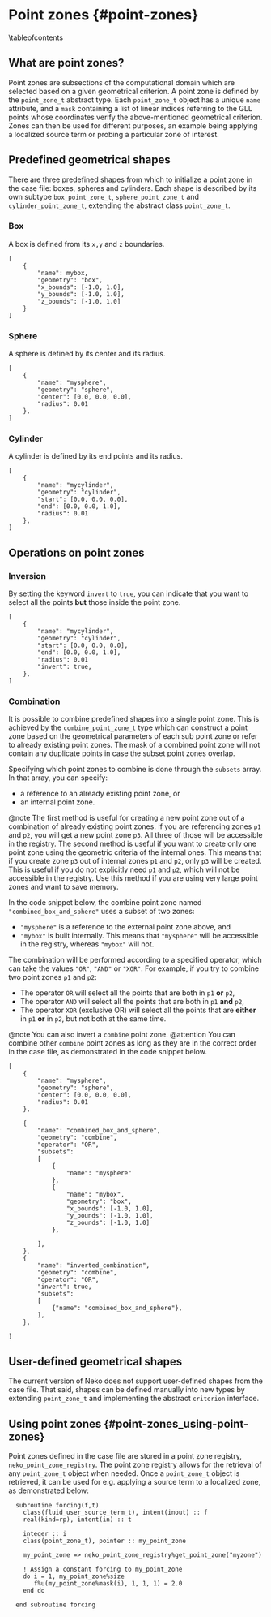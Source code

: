# Point zones {#point-zones}

\tableofcontents

## What are point zones?

Point zones are subsections of the computational domain which are 
selected based on a given geometrical criterion. A point zone is 
defined by the `point_zone_t` abstract type. Each `point_zone_t` object has
a unique `name` attribute, and a `mask` containing a list of linear indices
referring to the GLL points whose coordinates verify the above-mentioned
geometrical criterion. Zones can then be used for different purposes, an example 
being applying a localized source term or probing a particular zone of interest.

## Predefined geometrical shapes

There are three predefined shapes from which to initialize a point zone in the
case file: boxes, spheres and cylinders. Each shape is described by its own
subtype `box_point_zone_t`, `sphere_point_zone_t` and `cylinder_point_zone_t`,
extending the abstract class `point_zone_t`.

### Box

A box is defined from its `x,y` and `z` boundaries.

~~~~~~~~~~~~~~~{.json}
[
    {
        "name": mybox,
        "geometry": "box",
        "x_bounds": [-1.0, 1.0],
        "y_bounds": [-1.0, 1.0],
        "z_bounds": [-1.0, 1.0]
    }
]
~~~~~~~~~~~~~~~
### Sphere

A sphere is defined by its center and its radius.

~~~~~~~~~~~~~~~{.json}
[
    {
        "name": "mysphere",
        "geometry": "sphere",
        "center": [0.0, 0.0, 0.0],
        "radius": 0.01
    },
]
~~~~~~~~~~~~~~~

### Cylinder

A cylinder is defined by its end points and its radius.

~~~~~~~~~~~~~~~{.json}
[
    {
        "name": "mycylinder",
        "geometry": "cylinder",
        "start": [0.0, 0.0, 0.0],
        "end": [0.0, 0.0, 1.0],
        "radius": 0.01
    },
]
~~~~~~~~~~~~~~~

## Operations on point zones

### Inversion

By setting the keyword `invert` to `true`, you can indicate that you want to 
select all the points **but** those inside the point zone.

~~~~~~~~~~~~~~~{.json}
[
    {
        "name": "mycylinder",
        "geometry": "cylinder",
        "start": [0.0, 0.0, 0.0],
        "end": [0.0, 0.0, 1.0],
        "radius": 0.01
        "invert": true,
    },
]
~~~~~~~~~~~~~~~

### Combination

It is possible to combine predefined shapes into a single point zone. This is
achieved by the `combine_point_zone_t` type which can construct a point zone based 
on the geometrical parameters of each sub point zone or refer to already existing 
point zones. The mask of a combined point zone will not contain any duplicate 
points in case the subset point zones overlap.

Specifying which point zones to combine is done through the `subsets` array. 
In that array, you can specify:
- a reference to an already existing point zone, or
- an internal point zone.

@note
The first method is useful for creating a new
point zone out of a combination of already existing point zones. If you
are referencing zones `p1` and `p2`, you will get a new point zone `p3`. All 
three of those will be accessible in the registry. 
The second method is useful if you want to create only one point zone using the
geometric criteria of the internal ones. This means that if you create zone 
`p3` out of internal zones `p1` and `p2`, only `p3` will be created. 
This is useful if you do not explicitly need `p1` and `p2`, which will not
be accessible in the registry. Use this method if you are using very large 
point zones and want to save memory.

In the code snippet below, the combine point zone named 
`"combined_box_and_sphere"` uses a subset of two zones: 
- `"mysphere"` is a reference to the external point zone above, and
- `"mybox"` is built internally. 
This means that `"mysphere"` will be accessible in the registry,
whereas `"mybox"` will not.

The combination will be performed according to a specified operator, which can
take the values `"OR"`, `"AND"` or `"XOR"`. 
For example, if you try to combine two point zones `p1` and `p2`:
- The operator `OR` will select all the points that are both in `p1` 
**or** `p2`,
- The operator `AND` will select all the points that are both in `p1`
**and** `p2`,
- The operator `XOR` (exclusive OR) will select all the points that are **either** in 
`p1` **or** in `p2`, but not both at the same time.

@note You can also invert a `combine` point zone.
@attention You can combine other `combine` point zones as long as they are in the
correct order in the case file, as demonstrated in the code snippet below.

~~~~~~~~~~~~~~~{.json}
[
    {
        "name": "mysphere",
        "geometry": "sphere",
        "center": [0.0, 0.0, 0.0],
        "radius": 0.01
    },

    {
        "name": "combined_box_and_sphere",
        "geometry": "combine",
        "operator": "OR",
        "subsets":
        [
            {
                "name": "mysphere"
            },
            {
                "name": "mybox",
                "geometry": "box",
                "x_bounds": [-1.0, 1.0],
                "y_bounds": [-1.0, 1.0],
                "z_bounds": [-1.0, 1.0]
            },

        ],
    },
    {
        "name": "inverted_combination",
        "geometry": "combine",
        "operator": "OR",
        "invert": true,
        "subsets":
        [
            {"name": "combined_box_and_sphere"},
        ],
    },

]
~~~~~~~~~~~~~~~


## User-defined geometrical shapes

The current version of Neko does not support user-defined shapes from the case 
file. That said, shapes can be defined manually into new types by extending 
`point_zone_t` and implementing the abstract `criterion` interface.


## Using point zones {#point-zones_using-point-zones}

Point zones defined in the case file are stored in a point zone registry, 
`neko_point_zone_registry`. The point zone registry allows for the retrieval of
any `point_zone_t` object when needed. Once a `point_zone_t` object is 
retrieved, it can be used for e.g. applying a source term to a localized zone, as demonstrated below:

```fortan
  subroutine forcing(f,t)
    class(fluid_user_source_term_t), intent(inout) :: f
    real(kind=rp), intent(in) :: t

    integer :: i
    class(point_zone_t), pointer :: my_point_zone
    
    my_point_zone => neko_point_zone_registry%get_point_zone("myzone")

    ! Assign a constant forcing to my_point_zone
    do i = 1, my_point_zone%size
       f%u(my_point_zone%mask(i), 1, 1, 1) = 2.0
    end do

  end subroutine forcing
```
